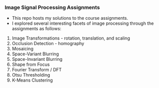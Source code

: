 ### Image Signal Processing Assignments
- This repo hosts my solutions to the course assignments.
- I explored several interesting facets of image processing through the assignments as follows:
1. Image Transformations - rotation, translation, and scaling
2. Occlusion Detection - homography
3. Mosaicing
4. Space-Variant Blurring
5. Space-Invariant Blurring
6. Shape from Focus
7. Fourier Transform / DFT
8. Otsu Thresholding
9. K-Means Clustering
   
